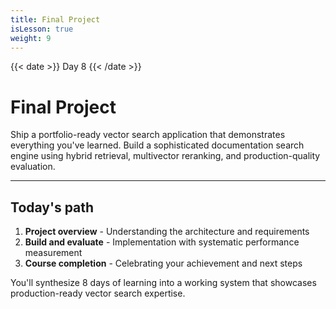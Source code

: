 ```yaml
---
title: Final Project
isLesson: true
weight: 9
---
```


{{< date >}} Day 8 {{< /date >}}

# Final Project

Ship a portfolio-ready vector search application that demonstrates everything you've learned. Build a sophisticated documentation search engine using hybrid retrieval, multivector reranking, and production-quality evaluation.

---

## Today's path

1. **Project overview** - Understanding the architecture and requirements
2. **Build and evaluate** - Implementation with systematic performance measurement  
3. **Course completion** - Celebrating your achievement and next steps

You'll synthesize 8 days of learning into a working system that showcases production-ready vector search expertise.


